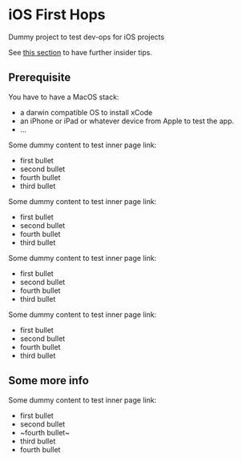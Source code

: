 # iOS First Hops

Dummy project to test dev-ops for iOS projects

See [this section](#some-more-info) to have further insider tips.

## Prerequisite 

You have to have a MacOS stack:

- a darwin compatible OS to install xCode
- an iPhone or iPad or whatever device from Apple to test the app.
- ...

Some dummy content to test inner page link:

- first bullet 
- second bullet 
- fourth bullet 
- third bullet

Some dummy content to test inner page link:

- first bullet 
- second bullet 
- fourth bullet 
- third bullet

Some dummy content to test inner page link:

- first bullet 
- second bullet 
- fourth bullet 
- third bullet

Some dummy content to test inner page link:

- first bullet 
- second bullet 
- fourth bullet 
- third bullet

## Some more info

Some dummy content to test inner page link:

- first bullet 
- second bullet 
- ~fourth bullet~ 
- third bullet
- fourth bullet 

